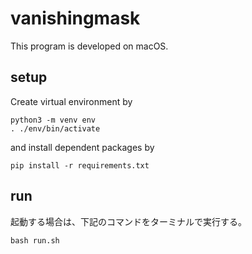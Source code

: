 # vanishingmask

This program is developed on macOS.

## setup
Create virtual environment by

```
python3 -m venv env
. ./env/bin/activate
```

and install dependent packages by

```
pip install -r requirements.txt
```



## run
起動する場合は、下記のコマンドをターミナルで実行する。
```
bash run.sh
```
